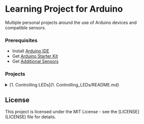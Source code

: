 # Learning Project for Arduino

Multiple personal projects around the use of Arduino devices and compatible sensors.

### Prerequisites

- Install [Arduino IDE](https://www.arduino.cc/)
- Get [Arduino Starter Kit](https://www.sgbotic.com/index.php?dispatch=products.view&product_id=1429)
- Get [Additional Sensors](https://www.dx.com/p/arduno-37-in-1-sensor-module-kit-black-2016490.html)

### Projects

<details>
<summary>[1. Controlling LEDs](1. Controlling_LEDs/README.md)</summary>
<p>![](1. Controlling_LEDs/Controlling_LEDs_Demo.gif)</p>
</details>

## License

This project is licensed under the MIT License - see the [LICENSE] (LICENSE) file for details.

